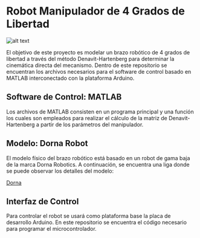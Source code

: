 # Robot Manipulador de 4 Grados de Libertad

![alt text](https://github.com/ulidavfl/Proyecto-Fundamentos/blob/main/Documentaci%C3%B3n/Render1.2.jpg?raw=true)

El objetivo de este proyecto es modelar un brazo robótico de 4 grados de libertad a través del método Denavit-Hartenberg para determinar la cinemática directa del mecanismo. Dentro de este repositorio se encuentran los archivos necesarios para el software de control basado en MATLAB interconectado con la plataforma Arduino.

## Software de Control: MATLAB

Los archivos de MATLAB consisten en un programa principal y una función los cuales son empleados para realizar el cálculo de la matriz de Denavit-Hartenberg a partir de los parámetros del manipulador.

## Modelo: Dorna Robot

El modelo físico del brazo robótico está basado en un robot de gama baja de la marca Dorna Robotics. A continuación, se encuentra una liga donde se puede observar los detalles del modelo:

[Dorna](https://dorna.ai/robot/dorna-2/)

## Interfaz de Control

Para controlar el robot se usará como plataforma base la placa de desarrollo Arduino. En este repositorio se encuentra el código necesario para programar el microcontrolador.
